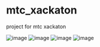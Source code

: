 # mtc_xackaton

project for mtс xackaton

![image](https://github.com/pokenem/mtc_xackaton/assets/73646157/7fbbc3ff-2ab5-4db0-b0e1-e5b136bf3f6e)
![image](https://github.com/pokenem/mtc_xackaton/assets/73646157/3e7fa29a-220f-46db-867c-cbcc77d0a8ec)
![image](https://github.com/pokenem/mtc_xackaton/assets/73646157/c669c821-959f-40ec-a9d3-b57e0f48e4be)
![image](https://github.com/pokenem/mtc_xackaton/assets/73646157/18e94a85-1e1c-4e0a-a564-97e40b6c7a66)


